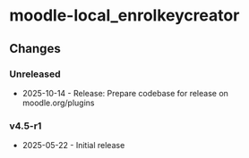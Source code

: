 moodle-local_enrolkeycreator
============================

Changes
-------

### Unreleased

* 2025-10-14 - Release: Prepare codebase for release on moodle.org/plugins

### v4.5-r1

* 2025-05-22 - Initial release
